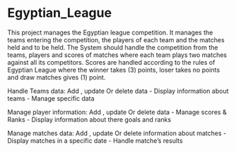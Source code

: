 # Egyptian_League
This project manages the Egyptian league competition. It manages the teams entering the competition, the players of each team and the matches held and to be held. The System should handle the competition from the teams, players and scores of matches where each team plays two matches against all its competitors. Scores are handled according to the rules of Egyptian League where the winner takes (3) points, loser takes no points and draw matches gives (1) point.

Handle Teams data: Add , update Or delete data - Display information about teams - Manage specific data

Manage player information: Add , update Or delete data - Manage scores & Ranks - Display information about there goals and ranks

Manage matches data: Add , update Or delete information about matches - Display matches in a specific date - Handle matche’s results
